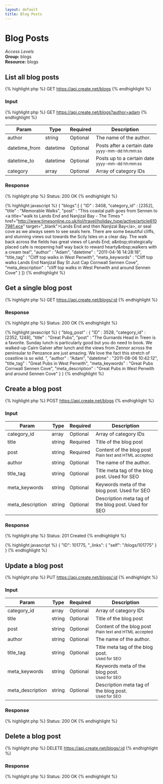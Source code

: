 ```yaml
---
layout: default
title: Blog Posts
---
```


Blog Posts
=============

*Access Levels*    
__Group:__ blogs     
__Resource:__ blogs

List all blog posts
-------------------

{% highlight php %}
GET 	https://api.create.net/blogs
{% endhighlight %}

### Input

{% highlight php %}
GET 	https://api.create.net/blogs?author=adam
{% endhighlight %}

<table>
	<thead>
		<tr>
			<th>Param</th>
			<th>Type</th>
			<th>Required</th>
			<th>Description</th>
		</tr>
	</thead>
	<tbody>
		<tr>
			<td>author</td>
			<td>string</td>
			<td>Optional</td>
			<td>The name of the author.</td>
		</tr>
		<tr>
			<td>datetime_from</td>
			<td>datetime</td>
			<td>Optional</td>
			<td>Posts after a certain date <br /><small>yyyy-mm-dd hh:mm:ss</small></td>
		</tr>
		<tr>
			<td>datetime_to</td>
			<td>datetime</td>
			<td>Optional</td>
			<td>Posts up to a certain date <br /><small>yyyy-mm-dd hh:mm:ss</small></td>
		</tr>
		<tr>
			<td>category</td>
			<td>array</td>
			<td>Optional</td>
			<td>Array of category IDs</td>
		</tr>
	</tbody>
</table>

### Response

{% highlight php %}
Status: 200 OK
{% endhighlight %}

{% highlight javascript %}
{ "blogs":[
	{
		"ID" : 3408,
		"category_id" : [2352],
		"title" : "Memorable Walks",
		"post" : "This coastal path goes from Sennen to &lt;a title=&quot;walk to Lands End and Nanjizal Bay - The Times &quot; href=&quot;http://www.timesonline.co.uk/tol/travel/holiday_type/active/article6107981.ece&quot; target=&quot;_blank&quot;&gt;Lands End and then Nanjizal Bay&lt;/a&gt;, or seal cove as we always seem to see seals here. There are some beautiful cliffs, and stunning views out towards the Scily Isles on a clear day. The walk back across the fields has great views of Lands End; a&amp;nbsp;strategically placed cafe is reopening half way back to reward hearty&amp;nbsp;walkers with a cream tea!",
		"author" : "Adam",
		"datetime" : "2011-04-16 14:28:18",
		"title_tag" : "Cliff top walks in West Penwith",
		"meta_keywords" : "Cliff top walks Lands End Nanjizal Bay St Just Cap Cornwall Sennen Cove",
		"meta_description" : "cliff top walks in West Penwith and around Sennen Cove"
	}
]}
{% endhighlight %}

Get a single blog post
-----------------------

{% highlight php %}
GET 	https://api.create.net/blogs/:id
{% endhighlight %}

### Response

{% highlight php %}
Status: 200 OK
{% endhighlight %}

{% highlight javascript %}
{ "blog_post" : 
	{
		"ID" : 3528,
		"category_id" : [2352, 1248],
		"title" : "Great Pubs",
		"post" : "The Gurnards Head in Treen is a favorite. Sunday lunch is particularly good but you do need to book. We walked-up Cairn Galver after lunch and the views from Zennor across the peninsular to Penzance are just amazing. We love the fact this stretch of coastline is so wild. ",
		"author" : "Adam",
		"datetime" : "2011-08-06 10:42:12",
		"title_tag" : "Great Pubs in West Penwith",
		"meta_keywords" : "Great Pubs Cornwall Sennen Cove",
		"meta_description" : "Great Pubs in West Penwith and around Sennen Cove"
	}
}
{% endhighlight %}

Create a blog post
------------------

{% highlight php %}
POST 	https://api.create.net/blogs
{% endhighlight %}

### Input

<table>
	<thead>
		<tr>
			<th>Param</th>
			<th>Type</th>
			<th>Required</th>
			<th>Description</th>
		</tr>
	</thead>
	<tbody>
		<tr>
			<td>category_id</td>
			<td>array</td>
			<td>Optional</td>
			<td>Array of category IDs</td>
		</tr>
		<tr>
			<td>title</td>
			<td>string</td>
			<td>Required</td>
			<td>Title of the blog post</td>
		</tr>
		<tr>
			<td>post</td>
			<td>string</td>
			<td>Required</td>
			<td>Content of the blog post <br /><small>Plain text and HTML accepted</small></td>
		</tr>
		<tr>
			<td>author</td>
			<td>string</td>
			<td>Optional</td>
			<td>The name of the author.</td>
		</tr>
		<tr>
			<td>title_tag</td>
			<td>string</td>
			<td>Optional</td>
			<td>Title meta tag of the blog post. Used for SEO</td>
		</tr>
		<tr>
			<td>meta_keywords</td>
			<td>string</td>
			<td>Optional</td>
			<td>Keywords meta of the blog post. Used for SEO</td>
		</tr>
		<tr>
			<td>meta_description</td>
			<td>string</td>
			<td>Optional</td>
			<td>Description meta tag of the blog post. Used for SEO</td>
		</tr>
	</tbody>
</table>

### Response

{% highlight php %}
Status: 201 Created
{% endhighlight %}

{% highlight javascript %}
{
    "ID": 101775,
    "_links": {
        "self": "/blogs/101775"
    }
}
{% endhighlight %}

Update a blog post
------------------

{% highlight php %}
PUT 	https://api.create.net/blogs/:id
{% endhighlight %}

### Input

<table>
	<thead>
		<tr>
			<th>Param</th>
			<th>Type</th>
			<th>Required</th>
			<th>Description</th>
		</tr>
	</thead>
	<tbody>
		<tr>
			<td>category_id</td>
			<td>array</td>
			<td>Optional</td>
			<td>Array of category IDs</td>
		</tr>
		<tr>
			<td>title</td>
			<td>string</td>
			<td>Optional</td>
			<td>Title of the blog post</td>
		</tr>
		<tr>
			<td>post</td>
			<td>string</td>
			<td>Optional</td>
			<td>Content of the blog post <br /><small>Plain text and HTML accepted</small></td>
		</tr>
		<tr>
			<td>author</td>
			<td>string</td>
			<td>Optional</td>
			<td>The name of the author.</td>
		</tr>
		<tr>
			<td>title_tag</td>
			<td>string</td>
			<td>Optional</td>
			<td>Title meta tag of the blog post. <br /><small>Used for SEO</small></td>
		</tr>
		<tr>
			<td>meta_keywords</td>
			<td>string</td>
			<td>Optional</td>
			<td>Keywords meta of the blog post. <br /><small>Used for SEO</small></td>
		</tr>
		<tr>
			<td>meta_description</td>
			<td>string</td>
			<td>Optional</td>
			<td>Description meta tag of the blog post. <br /><small>Used for SEO</small></td>
		</tr>
	</tbody>
</table>

### Response

{% highlight php %}
Status: 200 OK
{% endhighlight %}

Delete a blog post
------------------

{% highlight php %}
DELETE 	https://api.create.net/blogs/:id
{% endhighlight %}

### Response

{% highlight php %}
Status: 200 OK
{% endhighlight %}
